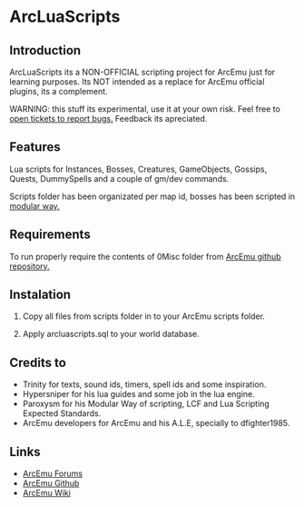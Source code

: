 # ArcLuaScripts

## Introduction

ArcLuaScripts its a NON-OFFICIAL scripting project for ArcEmu just for learning purposes. Its NOT intended as a replace for ArcEmu official plugins, its a complement.

WARNING: this stuff its experimental, use it at your own risk. Feel free to [open tickets to report bugs.](https://github.com/cressidagp/arcluascripts/issues/new) Feedback its apreciated.


## Features

Lua scripts for Instances, Bosses, Creatures, GameObjects, Gossips, Quests, DummySpells and a couple of gm/dev commands.

Scripts folder has been organizated per map id, bosses has been scripted in [modular way.](http://arcemu.org/forums/index.php?showtopic=21127)


## Requirements

To run properly require the contents of 0Misc folder from [ArcEmu github repository.](https://github.com/arcemu/arcemu/tree/master/src/scripts/lua/0Misc)


## Instalation

1. Copy all files from scripts folder in to your ArcEmu scripts folder.

2. Apply arcluascripts.sql to your world database.


## Credits to

* Trinity for texts, sound ids, timers, spell ids and some inspiration.
* Hypersniper for his lua guides and some job in the lua engine.
* Paroxysm for his Modular Way of scripting, LCF and Lua Scripting Expected Standards.
* ArcEmu developers for ArcEmu and his A.L.E, specially to dfighter1985.

## Links

* [ArcEmu Forums](http://www.arcemu.org/forums/)
* [ArcEmu Github](https://github.com/arcemu)
* [ArcEmu Wiki](https://arcemu.fandom.com/wiki/Arcemu_Wiki)
